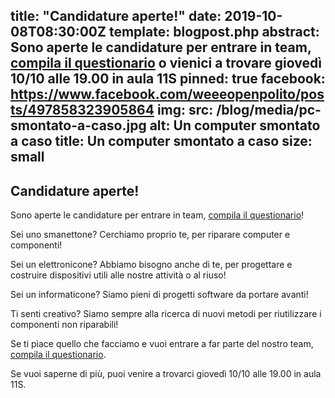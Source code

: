 title: "Candidature aperte!"
date: 2019-10-08T08:30:00Z
template: blogpost.php
abstract: Sono aperte le candidature per entrare in team, <a href="https://join.weeeopen.it/">compila il questionario</a> o vienici a trovare giovedì 10/10 alle 19.00 in aula 11S
pinned: true
facebook: https://www.facebook.com/weeeopenpolito/posts/497858323905864
img:
    src: /blog/media/pc-smontato-a-caso.jpg
    alt: Un computer smontato a caso
    title: Un computer smontato a caso
    size: small
---

## Candidature aperte!

Sono aperte le candidature per entrare in team, [compila il questionario](https://join.weeeopen.it/)!

Sei uno smanettone? Cerchiamo proprio te, per riparare computer e componenti!

Sei un elettronicone? Abbiamo bisogno anche di te, per progettare e costruire dispositivi utili alle nostre attività o al riuso!

Sei un informaticone? Siamo pieni di progetti software da portare avanti!

Ti senti creativo? Siamo sempre alla ricerca di nuovi metodi per riutilizzare i componenti non riparabili!

Se ti piace quello che facciamo e vuoi entrare a far parte del nostro team, [compila il questionario](https://join.weeeopen.it/).

Se vuoi saperne di più, puoi venire a trovarci giovedì 10/10 alle 19.00 in aula 11S.
